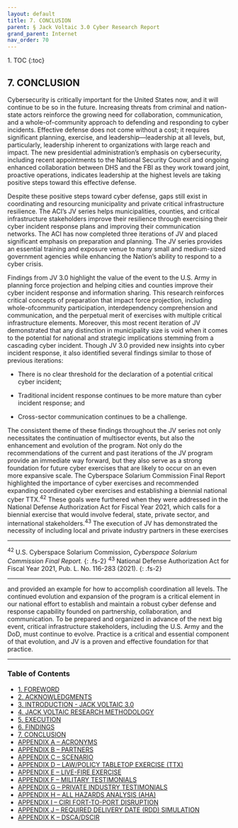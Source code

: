 ```yaml
---
layout: default
title: 7. CONCLUSION 
parent: § Jack Voltaic 3.0 Cyber Research Report 
grand_parent: Internet
nav_order: 70 
---
```

<style>
.dont-break-out {
  /* These are technically the same, but use both */
  overflow-wrap: break-word;
  word-wrap: break-word;

  -ms-word-break: break-all;
  /* This is the dangerous one in WebKit, as it breaks things wherever */
  word-break: break-all;
  /* Instead use this non-standard one: */
  word-break: break-word;
}
</style>

<div class="dont-break-out" markdown="1">
1. TOC
{:toc}

## 7. CONCLUSION
Cybersecurity is critically important for the United States now, and it will continue to be so in the future. Increasing threats from criminal and nation-state actors reinforce the growing need for collaboration, communication, and a whole-of-community approach to defending and responding to cyber incidents. Effective defense does not come without a cost; it requires significant planning, exercise, and leadership—leadership at all levels, but, particularly, leadership inherent to organizations with large reach and impact. The new presidential administration’s emphasis on cybersecurity, including recent appointments to the National Security Council and ongoing enhanced collaboration between DHS and the FBI as they work toward joint, proactive operations, indicates leadership at the highest levels are taking positive steps toward this effective defense.

Despite these positive steps toward cyber defense, gaps still exist in coordinating and resourcing municipality and private critical infrastructure resilience. The ACI’s JV series helps municipalities, counties, and critical infrastructure stakeholders improve their resilience through exercising their cyber incident response plans and improving their communication networks. The ACI has now completed three iterations of JV and placed significant emphasis on preparation and planning. The JV series provides an essential training and exposure venue to many small and medium-sized government agencies while enhancing the Nation’s ability to respond to a cyber crisis.

Findings from JV 3.0 highlight the value of the event to the U.S. Army in planning force projection and helping cities and counties improve their cyber incident response and information sharing. This research reinforces critical concepts of preparation that impact force projection, including whole-ofcommunity participation, interdependency comprehension and communication, and the perpetual merit of exercises with multiple critical infrastructure elements. Moreover, this most recent iteration of JV demonstrated that any distinction in municipality size is void when it comes to the potential for national and strategic implications stemming from a cascading cyber incident. Though JV 3.0 provided new insights into cyber incident response, it also identified several findings similar to those of previous iterations:

- There is no clear threshold for the declaration of a potential critical cyber incident;

- Traditional incident response continues to be more mature than cyber incident response; and

- Cross-sector communication continues to be a challenge.

The consistent theme of these findings throughout the JV series not only necessitates the continuation of multisector events, but also the enhancement and evolution of the program. Not only do the recommendations of the current and past iterations of the JV program provide an immediate way forward, but they also serve as a strong foundation for future cyber exercises that are likely to occur on an even more expansive scale. The Cyberspace Solarium Commission Final Report highlighted the importance of cyber exercises and recommended expanding coordinated cyber exercises and establishing a biennial national cyber TTX.<sup>42</sup> These goals were furthered when they were addressed in the National Defense Authorization Act for Fiscal Year 2021, which calls for a biennial exercise that would involve federal, state, private sector, and international stakeholders.<sup>43</sup> The execution of JV has demonstrated the necessity of including local and private industry partners in these exercises

***
<sup>42</sup> U.S. Cyberspace Solarium Commission, *Cyberspace Solarium Commission Final Report.*
{: .fs-2}
<sup>43</sup> National Defense Authorization Act for Fiscal Year 2021, Pub. L. No. 116-283 (2021).
{: .fs-2}
***

and provided an example for how to accomplish coordination all levels. The continued evolution and expansion of the program is a critical element in our national effort to establish and maintain a robust cyber defense and response capability founded on partnership, collaboration, and communication. To be prepared and organized in advance of the next big event, critical infrastructure stakeholders, including the U.S. Army and the DoD, must continue to evolve. Practice is a critical and essential component of that evolution, and JV is a proven and effective foundation for that practice.

***

### Table of Contents

<ul><li> <a href="/docs/internet/jack-voltaic-3-0-cyber-research-report-1/">1. FOREWORD</a></li><li> <a href="/docs/internet/jack-voltaic-3-0-cyber-research-report-2/">2. ACKNOWLEDGMENTS</a></li><li> <a href="/docs/internet/jack-voltaic-3-0-cyber-research-report-3/">3. INTRODUCTION - JACK VOLTAIC 3.0</a></li><li> <a href="/docs/internet/jack-voltaic-3-0-cyber-research-report-4/">4. JACK VOLTAIC RESEARCH METHODOLOGY</a></li><li> <a href="/docs/internet/jack-voltaic-3-0-cyber-research-report-5/">5. EXECUTION</a></li><li> <a href="/docs/internet/jack-voltaic-3-0-cyber-research-report-6/">6. FINDINGS</a></li><li> <a href="/docs/internet/jack-voltaic-3-0-cyber-research-report-7/">7. CONCLUSION</a></li><li> <a href="/docs/internet/jack-voltaic-3-0-cyber-research-report-8/">APPENDIX A – ACRONYMS</a></li><li> <a href="/docs/internet/jack-voltaic-3-0-cyber-research-report-9/">APPENDIX B – PARTNERS</a></li><li> <a href="/docs/internet/jack-voltaic-3-0-cyber-research-report-10/">APPENDIX C – SCENARIO</a></li><li> <a href="/docs/internet/jack-voltaic-3-0-cyber-research-report-11/">APPENDIX D – LAW/POLICY TABLETOP EXERCISE (TTX)</a></li><li> <a href="/docs/internet/jack-voltaic-3-0-cyber-research-report-12/">APPENDIX E – LIVE-FIRE EXERCISE</a></li><li> <a href="/docs/internet/jack-voltaic-3-0-cyber-research-report-13/">APPENDIX F – MILITARY TESTIMONIALS</a></li><li> <a href="/docs/internet/jack-voltaic-3-0-cyber-research-report-14/">APPENDIX G – PRIVATE INDUSTRY TESTIMONIALS</a></li><li> <a href="/docs/internet/jack-voltaic-3-0-cyber-research-report-15/">APPENDIX H – ALL HAZARDS ANALYSIS (AHA)</a></li><li> <a href="/docs/internet/jack-voltaic-3-0-cyber-research-report-16/">APPENDIX I – CIRI FORT-TO-PORT DISRUPTION</a></li><li> <a href="/docs/internet/jack-voltaic-3-0-cyber-research-report-17/">APPENDIX J – REQUIRED DELIVERY DATE (RDD) SIMULATION</a></li><li> <a href="/docs/internet/jack-voltaic-3-0-cyber-research-report-18/">APPENDIX K – DSCA/DSCIR</a></li></ul>

</div>
